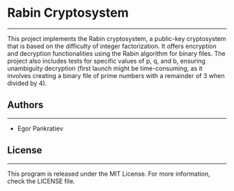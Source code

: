 # Rabin Cryptosystem
___

This project implements the Rabin cryptosystem, a public-key cryptosystem that is based on the difficulty of integer 
factorization. It offers encryption and decryption functionalities using the Rabin algorithm for binary files. 
The project also includes tests for specific values of p, q, and b, ensuring unambiguity decryption (first launch 
might be time-consuming, as it involves creating a binary file of prime numbers with a remainder of 3 when divided 
by 4).

## Authors
___
* Egor Pankratiev

## License
___
This program is released under the MIT License. For more information, check the LICENSE file.